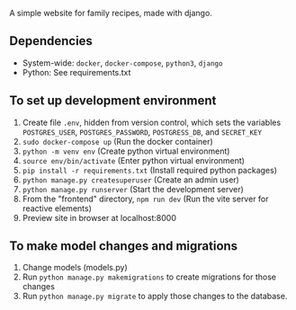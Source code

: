 A simple website for family recipes, made with django.

## Dependencies
- System-wide: ```docker```, ```docker-compose```, ```python3```, ```django```
- Python: See requirements.txt

## To set up development environment
1. Create file ```.env```, hidden from version control, which sets the variables ```POSTGRES_USER```, ```POSTGRES_PASSWORD```, ```POSTGRESS_DB```, and ```SECRET_KEY```
1. ```sudo docker-compose up``` (Run the docker container)
1. ```python -m venv env``` (Create python virtual environment)
1. ```source env/bin/activate``` (Enter python virtual environment)
1. ```pip install -r requirements.txt``` (Install required python packages)
1. ```python manage.py createsuperuser``` (Create an admin user)
1. ```python manage.py runserver``` (Start the development server)
1. From the "frontend" directory, ```npm run dev``` (Run the vite server for reactive elements)
1. Preview site in browser at localhost:8000

## To make model changes and migrations
1. Change models (models.py)
2. Run ```python manage.py makemigrations``` to create migrations for those changes
3. Run ```python manage.py migrate``` to apply those changes to the database.
